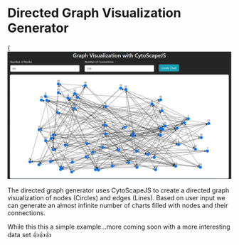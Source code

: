 # Directed Graph Visualization Generator

{![screenshot](Capture.JPG)

The directed graph generator uses CytoScapeJS to create a directed graph visualization of nodes (Circles) and edges (Lines). Based on user input we can generate an almost infinite number of charts filled with nodes and their connections.

While this this a simple example...more coming soon with a more interesting data set 👍👍👍
